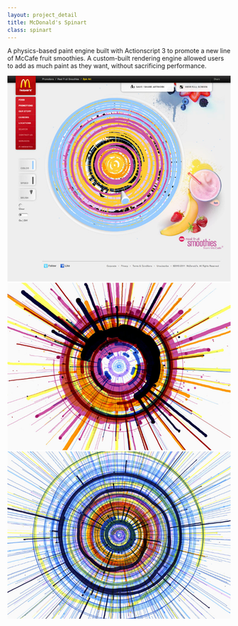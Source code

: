 ```yaml
---
layout: project_detail
title: McDonald's Spinart
class: spinart
---
```


A physics-based paint engine built with Actionscript 3 to promote a new line of McCafe fruit smoothies. A custom-built rendering engine allowed users to add as much paint as they want, without sacrificing performance.

<div class="videoWrapper" data-vimeoid="74584841"><!-- vimeo --></div>
<img src="/img/projects/spinart3.jpg"/>
<img src="/img/projects/spinart4.jpg"/>
<img src="/img/projects/spinart5.jpg"/>